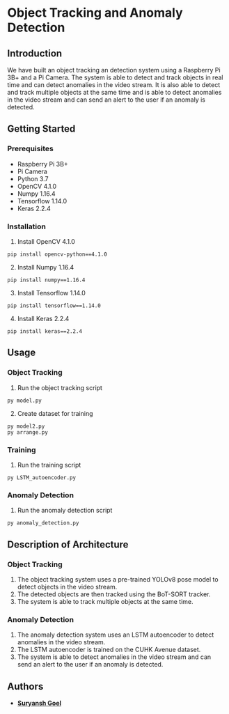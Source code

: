 # Object Tracking and Anomaly Detection
## Introduction
We have built an object tracking an detection system using a Raspberry Pi 3B+ and a Pi Camera. The system is able to detect and track objects in real time and can detect anomalies in the video stream. It is also able to detect and track multiple objects at the same time and is able to detect anomalies in the video stream and can send an alert to the user if an anomaly is detected. 
## Getting Started
### Prerequisites
* Raspberry Pi 3B+
* Pi Camera
* Python 3.7
* OpenCV 4.1.0
* Numpy 1.16.4
* Tensorflow 1.14.0
* Keras 2.2.4

### Installation
1. Install OpenCV 4.1.0
```
pip install opencv-python==4.1.0
```
2. Install Numpy 1.16.4
```
pip install numpy==1.16.4
```
3. Install Tensorflow 1.14.0
```
pip install tensorflow==1.14.0
```
4. Install Keras 2.2.4
```
pip install keras==2.2.4
```
## Usage
### Object Tracking
1. Run the object tracking script
```
py model.py
```
2. Create dataset for training
```
py model2.py
py arrange.py
```
### Training
1. Run the training script
```
py LSTM_autoencoder.py
```
### Anomaly Detection
1. Run the anomaly detection script
```
py anomaly_detection.py
```
## Description of Architecture
### Object Tracking
1. The object tracking system uses a pre-trained YOLOv8 pose model to detect objects in the video stream.
2. The detected objects are then tracked using the BoT-SORT tracker.
3. The system is able to track multiple objects at the same time.
### Anomaly Detection
1. The anomaly detection system uses an LSTM autoencoder to detect anomalies in the video stream.
2. The LSTM autoencoder is trained on the CUHK Avenue dataset.
3. The system is able to detect anomalies in the video stream and can send an alert to the user if an anomaly is detected.

## Authors
* **[Suryansh Goel](github.com/surya2003-real)**

